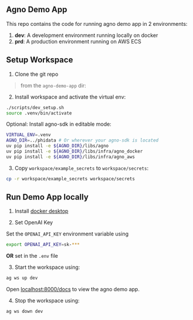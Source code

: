 ## Agno Demo App

This repo contains the code for running agno demo app in 2 environments:

1. **dev**: A development environment running locally on docker
2. **prd**: A production environment running on AWS ECS

## Setup Workspace

1. Clone the git repo

> from the `agno-demo-app` dir:

2. Install workspace and activate the virtual env:

```sh
./scripts/dev_setup.sh
source .venv/bin/activate
```

Optional: Install agno-sdk in editable mode:

```sh
VIRTUAL_ENV=.venv
AGNO_DIR=../phidata # Or wherever your agno-sdk is located
uv pip install -e ${AGNO_DIR}/libs/agno
uv pip install -e ${AGNO_DIR}/libs/infra/agno_docker
uv pip install -e ${AGNO_DIR}/libs/infra/agno_aws
```

3. Copy `workspace/example_secrets` to `workspace/secrets`:

```sh
cp -r workspace/example_secrets workspace/secrets
```

## Run Demo App locally

1. Install [docker desktop](https://www.docker.com/products/docker-desktop)

2. Set OpenAI Key

Set the `OPENAI_API_KEY` environment variable using

```sh
export OPENAI_API_KEY=sk-***
```

**OR** set in the `.env` file

3. Start the workspace using:

```sh
ag ws up dev
```

Open [localhost:8000/docs](http://localhost:8000/docs) to view the agno demo app.

4. Stop the workspace using:

```sh
ag ws down dev
```
